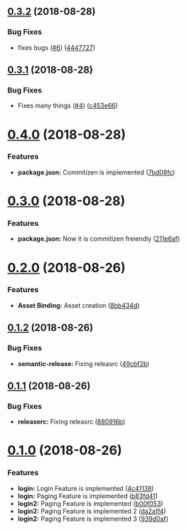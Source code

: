 ## [0.3.2](https://github.com/avinash8526/alien-release/compare/v0.3.1...v0.3.2) (2018-08-28)


### Bug Fixes

* fixes bugs ([#6](https://github.com/avinash8526/alien-release/issues/6)) ([4447727](https://github.com/avinash8526/alien-release/commit/4447727))

## [0.3.1](https://github.com/avinash8526/alien-release/compare/v0.3.0...v0.3.1) (2018-08-28)


### Bug Fixes

* Fixes many things ([#4](https://github.com/avinash8526/alien-release/issues/4)) ([c453e66](https://github.com/avinash8526/alien-release/commit/c453e66))

# [0.4.0](https://github.com/avinash8526/alien-release/compare/v0.3.0...v0.4.0) (2018-08-28)


### Features

* **package.json:** Commitizen is implemented ([7bd08fc](https://github.com/avinash8526/alien-release/commit/7bd08fc))

# [0.3.0](https://github.com/avinash8526/alien-release/compare/v0.2.0...v0.3.0) (2018-08-28)


### Features

* **package.json:** Now it is commitizen freiendly ([211e6af](https://github.com/avinash8526/alien-release/commit/211e6af))

# [0.2.0](https://github.com/avinash8526/alien-release/compare/v0.1.2...v0.2.0) (2018-08-26)


### Features

* **Asset Binding:** Asset creation ([8bb434d](https://github.com/avinash8526/alien-release/commit/8bb434d))

## [0.1.2](https://github.com/avinash8526/alien-release/compare/v0.1.1...v0.1.2) (2018-08-26)


### Bug Fixes

* **semantic-release:** Fixing releasrc ([49cbf2b](https://github.com/avinash8526/alien-release/commit/49cbf2b))

## [0.1.1](https://github.com/avinash8526/alien-release/compare/v0.1.0...v0.1.1) (2018-08-26)


### Bug Fixes

* **releaserc:** Fixing releasrc ([880916b](https://github.com/avinash8526/alien-release/commit/880916b))

# [0.1.0](https://github.com/avinash8526/alien-release/compare/v0.0.0...v0.1.0) (2018-08-26)


### Features

* **login:** Login Feature is implemented ([4c41138](https://github.com/avinash8526/alien-release/commit/4c41138))
* **login:** Paging Feature is implemented ([b83fd41](https://github.com/avinash8526/alien-release/commit/b83fd41))
* **login2:** Paging Feature is implemented ([b00f053](https://github.com/avinash8526/alien-release/commit/b00f053))
* **login2:** Paging Feature is implemented 2 ([da2a1f4](https://github.com/avinash8526/alien-release/commit/da2a1f4))
* **login2:** Paging Feature is implemented 3 ([939d0af](https://github.com/avinash8526/alien-release/commit/939d0af))
